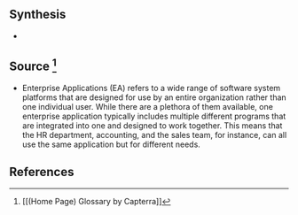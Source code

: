 ## Synthesis
- 
## Source [^1]
- Enterprise Applications (EA) refers to a wide range of software system platforms that are designed for use by an entire organization rather than one individual user. While there are a plethora of them available, one enterprise application typically includes multiple different programs that are integrated into one and designed to work together. This means that the HR department, accounting, and the sales team, for instance, can all use the same application but for different needs.
## References

[^1]: [[(Home Page) Glossary by Capterra]]